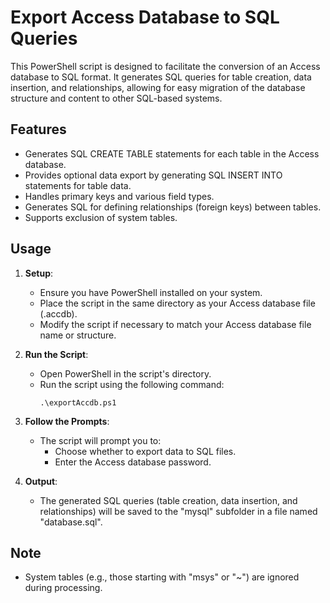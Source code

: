 # Export Access Database to SQL Queries 

This PowerShell script is designed to facilitate the conversion of an Access database to SQL format.
It generates SQL queries for table creation, data insertion, and relationships, allowing for easy migration of the database structure and content to other SQL-based systems.

## Features

- Generates SQL CREATE TABLE statements for each table in the Access database.
- Provides optional data export by generating SQL INSERT INTO statements for table data.
- Handles primary keys and various field types.
- Generates SQL for defining relationships (foreign keys) between tables.
- Supports exclusion of system tables.

## Usage

1. **Setup**:

   - Ensure you have PowerShell installed on your system.
   - Place the script in the same directory as your Access database file (.accdb).
   - Modify the script if necessary to match your Access database file name or structure.

2. **Run the Script**:

   - Open PowerShell in the script's directory.
   - Run the script using the following command:
     ```
     .\exportAccdb.ps1
     ```

3. **Follow the Prompts**:

   - The script will prompt you to:
     - Choose whether to export data to SQL files.
     - Enter the Access database password.

4. **Output**:
   - The generated SQL queries (table creation, data insertion, and relationships) will be saved to the "mysql" subfolder in a file named "database.sql".

## Note

- System tables (e.g., those starting with "msys" or "~") are ignored during processing.
